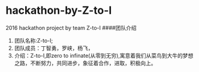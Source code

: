 # hackathon-by-Z-to-I
2016 hackathon project by  team Z-to-I
####团队介绍
1. 团队名称:Z-to-I;
2. 团队成员：丁智勇，罗峡，杨飞，
3. 介绍：Z-to-I,即zero to infinate(从零到无穷),寓意着我们从菜鸟到大牛的梦想之路，不断努力，共同进步，象征着合作，进取，积极向上。
